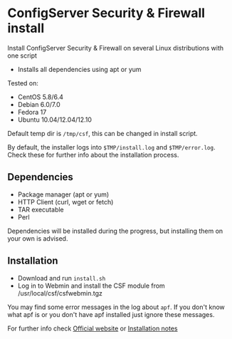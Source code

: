ConfigServer Security & Firewall install
========================================

Install ConfigServer Security & Firewall on several Linux distributions with one script

* Installs all dependencies using apt or yum

Tested on:
* CentOS 5.8/6.4
* Debian 6.0/7.0
* Fedora 17
* Ubuntu 10.04/12.04/12.10

Default temp dir is ````/tmp/csf````, this can be changed in install script.

By default, the installer logs into ````$TMP/install.log```` and ````$TMP/error.log````. Check these for further info about the installation process.

## Dependencies
* Package manager (apt or yum)
* HTTP Client (curl, wget or fetch)
* TAR executable
* Perl

Dependencies will be installed during the progress, but installing them on your own is advised.

## Installation

* Download and run ````install.sh````
* Log in to Webmin and install the CSF module from /usr/local/csf/csfwebmin.tgz


You may find some error messages in the log about ````apf````. If you don't know what apf is or you don't have apf installed just ignore these messages.

For further info check [Official website](http://configserver.com/cp/csf.html) or [Installation notes](http://configserver.com/free/csf/install.txt)
